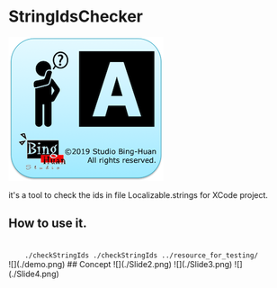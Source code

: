 # StringIdsChecker
![](./logo.png)  

it's a tool to check the ids in file Localizable.strings for XCode project.

## How to use it.
<code>  
	./checkStringIds ./checkStringIds ../resource_for_testing/  
</code>  
![](./demo.png)  
## Concept
![](./Slide2.png)  
![](./Slide3.png)  
![](./Slide4.png)  




